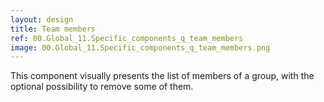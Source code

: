 ```yaml
---
layout: design
title: Team members
ref: 00.Global_11.Specific_components_q_team_members
image: 00.Global_11.Specific_components_q_team_members.png
---
```


This component visually presents the list of members of a group, with the optional possibility to remove some of them.